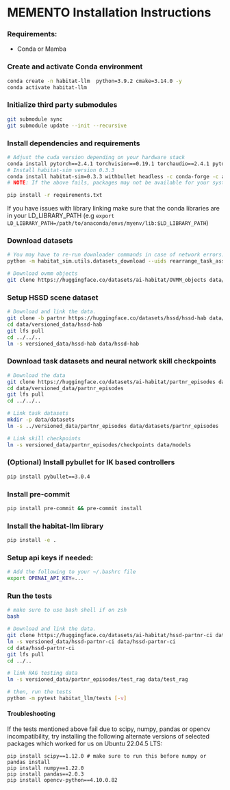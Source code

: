 # MEMENTO Installation Instructions

### Requirements:
- Conda or Mamba

### Create and activate Conda environment
```bash
conda create -n habitat-llm  python=3.9.2 cmake=3.14.0 -y
conda activate habitat-llm
```

### Initialize third party submodules
```bash
git submodule sync
git submodule update --init --recursive
```

### Install dependencies and requirements
```bash
# Adjust the cuda version depending on your hardware stack
conda install pytorch==2.4.1 torchvision==0.19.1 torchaudio==2.4.1 pytorch-cuda=12.4 -c pytorch -c nvidia -y
# Install habitat-sim version 0.3.3
conda install habitat-sim=0.3.3 withbullet headless -c conda-forge -c aihabitat -y
# NOTE: If the above fails, packages may not be available for your system. Install from source (see https://github.com/facebookresearch/habitat-sim).

pip install -r requirements.txt
```
If you have issues with library linking make sure that the conda libraries are in your LD_LIBRARY_PATH (e.g `export LD_LIBRARY_PATH=/path/to/anaconda/envs/myenv/lib:$LD_LIBRARY_PATH`)

### Download datasets
```bash
# You may have to re-run downloader commands in case of network errors.
python -m habitat_sim.utils.datasets_download --uids rearrange_task_assets hab_spot_arm hab3-episodes habitat_humanoids --data-path data/ --no-replace --no-prune

# Download ovmm objects
git clone https://huggingface.co/datasets/ai-habitat/OVMM_objects data/objects_ovmm --recursive
```

### Setup HSSD scene dataset
```bash
# Download and link the data.
git clone -b partnr https://huggingface.co/datasets/hssd/hssd-hab data/versioned_data/hssd-hab
cd data/versioned_data/hssd-hab
git lfs pull
cd ../../..
ln -s versioned_data/hssd-hab data/hssd-hab
```

### Download task datasets and neural network skill checkpoints

```bash
# Download the data
git clone https://huggingface.co/datasets/ai-habitat/partnr_episodes data/versioned_data/partnr_episodes
cd data/versioned_data/partnr_episodes
git lfs pull
cd ../../..

# Link task datasets
mkdir -p data/datasets
ln -s ../versioned_data/partnr_episodes data/datasets/partnr_episodes

# Link skill checkpoints
ln -s versioned_data/partnr_episodes/checkpoints data/models
```

### (Optional) Install pybullet for IK based controllers
```bash
pip install pybullet==3.0.4
```

### Install pre-commit
```bash
pip install pre-commit && pre-commit install
```

### Install the habitat-llm library
```bash
pip install -e .
```

### Setup api keys if needed:
```bash
# Add the following to your ~/.bashrc file
export OPENAI_API_KEY=...
```

### Run the tests
```bash
# make sure to use bash shell if on zsh
bash

# Download and link the data.
git clone https://huggingface.co/datasets/ai-habitat/hssd-partnr-ci data/versioned_data/hssd-partnr-ci
ln -s versioned_data/hssd-partnr-ci data/hssd-partnr-ci
cd data/hssd-partnr-ci
git lfs pull
cd ../..

# link RAG testing data
ln -s versioned_data/partnr_episodes/test_rag data/test_rag

# then, run the tests
python -m pytest habitat_llm/tests [-v]
```

#### Troubleshooting

If the tests mentioned above fail due to scipy, numpy, pandas or opencv incompatibility, try installing the following alternate versions of selected packages which worked for us on Ubuntu 22.04.5 LTS:
```
pip install scipy==1.12.0 # make sure to run this before numpy or pandas install
pip install numpy==1.22.0
pip install pandas==2.0.3
pip install opencv-python==4.10.0.82
```
